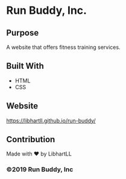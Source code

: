 # Run Buddy, Inc.

## Purpose
A website that offers fitness training services. 

## Built With
* HTML
* CSS

## Website
https://libhartll.github.io/run-buddy/

## Contribution
Made with ❤️ by LibhartLL

### ©️2019 Run Buddy, Inc 
